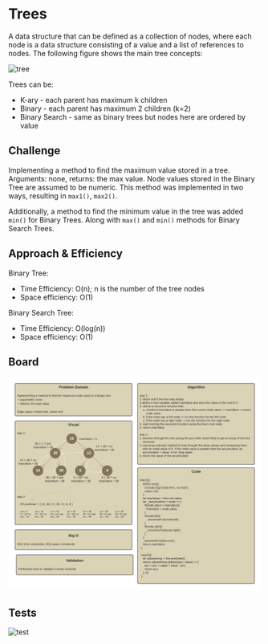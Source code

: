 # Trees

A data structure that can be defined as a collection of nodes, where each node is a data structure consisting of a value and a list of references to nodes. The following figure shows the main tree concepts:

![tree](https://miro.medium.com/max/975/1*PWJiwTxRdQy8A_Y0hAv5Eg.png)

Trees can be:

* K-ary - each parent has maximum k children
* Binary - each parent has maximum 2 children (k=2)
* Binary Search - same as binary trees but nodes here are ordered by value

## Challenge

Implementing a method to find the maximum value stored in a tree. Arguments: none, returns: the max value.
Node values stored in the Binary Tree are assumed to be numeric.
This method was implemented in two ways, resulting in `max1()`, `max2()`.

Additionally, a method to find the minimum value in the tree was added `min()` for Binary Trees. Along with `max()` and `min()` methods for Binary Search Trees.

## Approach & Efficiency

Binary Tree:

* Time Efficiency: O(n); n is the number of the tree nodes
* Space efficiency: O(1)

Binary Search Tree:

* Time Efficiency: O(log(n))
* Space efficiency: O(1)

## Board

![board](../images/ch16_1.png)

## Tests

![test](../images/ch16t1.PNG)
